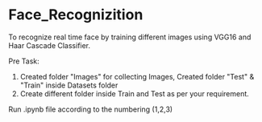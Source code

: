 # Face_Recognizition
 To recognize real time face by training different images using VGG16 and Haar Cascade Classifier.
 
 Pre Task:
 1. Created folder "Images" for collecting Images, Created folder "Test" & "Train"  inside Datasets folder
 2. Create different folder inside Train and Test as per your requirement.
 
 Run .ipynb file according to the numbering (1,2,3)
 
